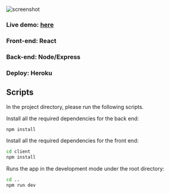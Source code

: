 ![screenshot](https://i.imgur.com/FEqPXd3.png)

### Live demo: [here](https://nameless-stream-18525.herokuapp.com/)
### Front-end: React
### Back-end:  Node/Express
### Deploy: Heroku

## Scripts

In the project directory, please run the following scripts.

Install all the required dependencies for the back end:
```sh
npm install
```

Install all the required dependencies for the front end:
```sh
cd client
npm install
```

Runs the app in the development mode under the root directory:
```sh
cd ..
npm run dev
```
